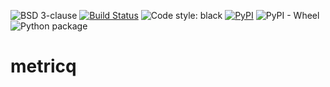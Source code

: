 ![BSD 3-clause](https://img.shields.io/badge/license-BSD%203--clause-blue.svg)
[![Build Status](https://travis-ci.com/metricq/metricq.svg?branch=master)](https://travis-ci.com/metricq/metricq)
![Code style: black](https://img.shields.io/badge/code%20style-black-000000.svg)
[![PyPI](https://img.shields.io/pypi/v/metricq)](https://pypi.org/project/metricq/)
![PyPI - Wheel](https://img.shields.io/pypi/wheel/metricq)
![Python package](https://github.com/metricq/metricq/workflows/Python%20package/badge.svg)
# metricq
